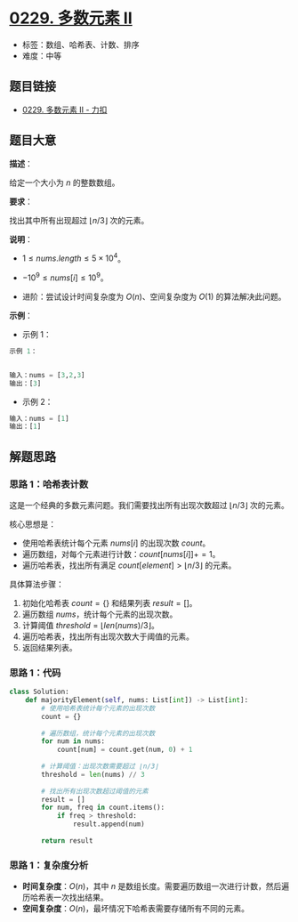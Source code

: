 # [0229. 多数元素 II](https://leetcode.cn/problems/majority-element-ii/)

- 标签：数组、哈希表、计数、排序
- 难度：中等

## 题目链接

- [0229. 多数元素 II - 力扣](https://leetcode.cn/problems/majority-element-ii/)

## 题目大意

**描述**：

给定一个大小为 $n$ 的整数数组。

**要求**：

找出其中所有出现超过 $\lfloor n/3 \rfloor$ 次的元素。

**说明**：

- $1 \le nums.length \le 5 \times 10^{4}$。
- $-10^{9} \le nums[i] \le 10^{9}$。

- 进阶：尝试设计时间复杂度为 $O(n)$、空间复杂度为 $O(1)$ 的算法解决此问题。

**示例**：

- 示例 1：

```python
示例 1：


输入：nums = [3,2,3]
输出：[3]
```

- 示例 2：

```python
输入：nums = [1]
输出：[1]
```

## 解题思路

### 思路 1：哈希表计数

这是一个经典的多数元素问题。我们需要找出所有出现次数超过 $\lfloor n/3 \rfloor$ 次的元素。

核心思想是：

- 使用哈希表统计每个元素 $nums[i]$ 的出现次数 $count$。
- 遍历数组，对每个元素进行计数：$count[nums[i]] += 1$。
- 遍历哈希表，找出所有满足 $count[element] > \lfloor n/3 \rfloor$ 的元素。

具体算法步骤：

1. 初始化哈希表 $count = \{\}$ 和结果列表 $result = []$。
2. 遍历数组 $nums$，统计每个元素的出现次数。
3. 计算阈值 $threshold = \lfloor len(nums) / 3 \rfloor$。
4. 遍历哈希表，找出所有出现次数大于阈值的元素。
5. 返回结果列表。

### 思路 1：代码

```python
class Solution:
    def majorityElement(self, nums: List[int]) -> List[int]:
        # 使用哈希表统计每个元素的出现次数
        count = {}
        
        # 遍历数组，统计每个元素的出现次数
        for num in nums:
            count[num] = count.get(num, 0) + 1
        
        # 计算阈值：出现次数需要超过 ⌊n/3⌋
        threshold = len(nums) // 3
        
        # 找出所有出现次数超过阈值的元素
        result = []
        for num, freq in count.items():
            if freq > threshold:
                result.append(num)
        
        return result
```

### 思路 1：复杂度分析

- **时间复杂度**：$O(n)$，其中 $n$ 是数组长度。需要遍历数组一次进行计数，然后遍历哈希表一次找出结果。
- **空间复杂度**：$O(n)$，最坏情况下哈希表需要存储所有不同的元素。
